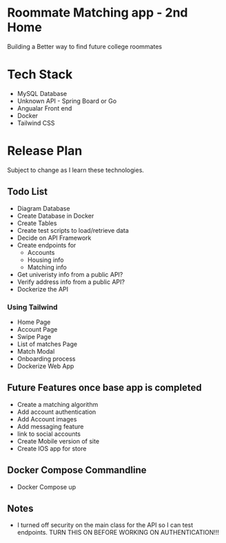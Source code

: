 # Roommate Matching app - 2nd Home

Building a Better way to find future college roommates

# Tech Stack

- MySQL Database
- Unknown API - Spring Board or Go
- Angualar Front end
- Docker
- Tailwind CSS

# Release Plan

Subject to change as I learn these technologies.

## Todo List

- Diagram Database
- Create Database in Docker
- Create Tables
- Create test scripts to load/retrieve data
- Decide on API Framework
- Create endpoints for
  - Accounts
  - Housing info
  - Matching info
- Get univeristy info from a public API?
- Verify address info from a public API?
- Dockerize the API

### Using Tailwind

- Home Page
- Account Page
- Swipe Page
- List of matches Page
- Match Modal
- Onboarding process
- Dockerize Web App

## Future Features once base app is completed

- Create a matching algorithm
- Add account authentication
- Add Account images
- Add messaging feature
- link to social accounts
- Create Mobile version of site
- Create IOS app for store


## Docker Compose Commandline 
- Docker Compose up


## Notes
- I turned off security on the main class for the API so I can test endpoints. TURN THIS ON BEFORE WORKING ON AUTHENTICATION!!!
